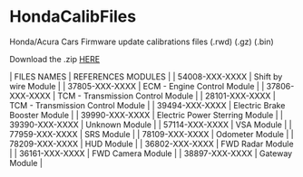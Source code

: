 # HondaCalibFiles
Honda/Acura Cars Firmware update calibrations files (.rwd) (.gz) (.bin)

Download the .zip [HERE](https://github.com/bouletmarc/HondaCalibFiles/archive/refs/heads/main.zip)

| FILES NAMES | REFERENCES MODULES |
| 54008-XXX-XXXX | Shift by wire Module |
| 37805-XXX-XXXX | ECM - Engine Control Module |
| 37806-XXX-XXXX | TCM - Transmission Control Module |
| 28101-XXX-XXXX | TCM - Transmission Control Module |
| 39494-XXX-XXXX | Electric Brake Booster Module |
| 39990-XXX-XXXX | Electric Power Sterring Module |
| 39390-XXX-XXXX | Unknown Module |
| 57114-XXX-XXXX | VSA Module |
| 77959-XXX-XXXX | SRS Module |
| 78109-XXX-XXXX | Odometer Module |
| 78209-XXX-XXXX | HUD Module |
| 36802-XXX-XXXX | FWD Radar Module |
| 36161-XXX-XXXX | FWD Camera Module |
| 38897-XXX-XXXX | Gateway Module |
